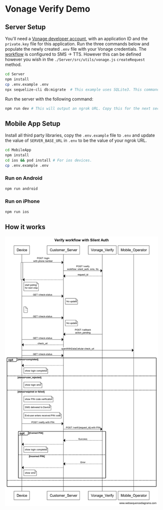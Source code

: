 # Vonage Verify Demo

## Server Setup

You'll need a [Vonage developer account](https://dashboard.nexmo.com/), with an application ID and the `private.key` file for this application. Run the three commands below and populate the newly created `.env` file with your Vonage credentials. The [workflow](https://developer.vonage.com/api/verify.v2#newRequest) is configured to SMS -> TTS. However this can be defined however you wish in the `./Server/src/utils/vonage.js` `createRequest` method.

```bash
cd Server
npm install
cp .env.example .env
npx sequelize-cli db:migrate  # This example uses SQLite3. This command will create the sqlite3 database file, and run any migrations.
```

Run the server with the following command:

```bash
npm run dev # This will output an ngrok URL. Copy this for the next section.
```

## Mobile App Setup

Install all third party libraries, copy the `.env.example` file to `.env` and update the value of `SERVER_BASE_URL` in `.env` to be the value of your ngrok URL.

```bash
cd MobileApp
npm install
cd ios && pod install # For ios devices.
cp .env.example .env
```

### Run on Android

```bash
npm run android
```

### Run on iPhone

```bash
npm run ios
```

## How it works

![verify workflow](./verify_workflow.png)


